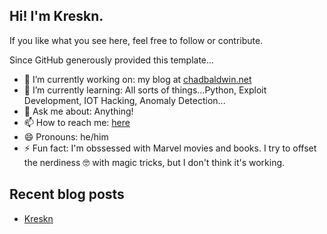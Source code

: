 ## Hi! I'm Kreskn.

If you like what you see here, feel free to follow or contribute.

Since GitHub generously provided this template...

- 🔭 I’m currently working on: my blog at [chadbaldwin.net](https://kreskn.com)
- 🌱 I’m currently learning: All sorts of things...Python, Exploit Development, IOT Hacking, Anomaly Detection...
- 💬 Ask me about: Anything!
- 📫 How to reach me: [here](https://kreskn.com/about)
- 😄 Pronouns: he/him
- ⚡ Fun fact: I'm obssessed with Marvel movies and books. I try to offset the nerdiness 🤓 with magic tricks, but I don't think it's working.

## Recent blog posts

<!--START_SECTION:posts-->
* [Kreskn](https://kreskn.com)
<!--END_SECTION:posts-->
